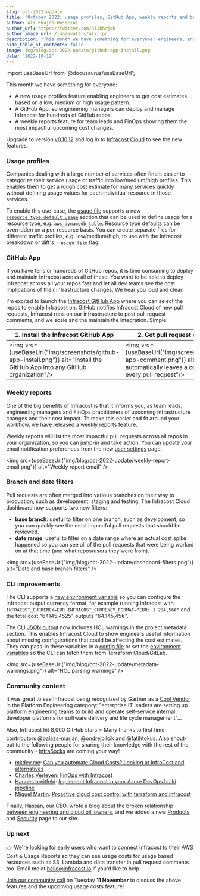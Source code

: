```yaml
---
slug: oct-2022-update
title: "October 2022: usage profiles, GitHub App, weekly reports and branch filters!"
author: Ali Khajeh-Hosseini
author_url: https://twitter.com/alikhajeh
author_image_url: /img/avatars/ali.jpg
description: "This month we have something for everyone: engineers, engineering management and FinOps. Also, Gartner recognized Infracost as a Cool Vendor in the Platform Engineering category, and we hit 8,000 GitHub stars!"
hide_table_of_contents: false
image: img/blog/oct-2022-update/github-app-install.png
date: "2022-10-12"
---
```


import useBaseUrl from '@docusaurus/useBaseUrl';

This month we have something for everyone:
- A new usage profiles feature enabling engineers to get cost estimates based on a low, medium or high usage pattern.
- A GitHub App, so engineering managers can deploy and manage Infracost for hundreds of GitHub repos.
- A weekly reports feature for team leads and FinOps showing them the most impactful upcoming cost changes.

<!--truncate-->

Upgrade to version [v0.10.12](/docs/#1-install-infracost) and log in to [Infracost Cloud](https://dashboard.infracost.io) to see the new features.

### Usage profiles

Companies dealing with a large number of services often find it easier to categorize their service usage or traffic into low/medium/high profiles. This enables them to get a rough cost estimate for many services quickly without defining usage values for each individual resource in those services.

To enable this use-case, the [usage file](/docs/features/usage_based_resources/) supports a new [`resource_type_default_usage`](/docs/features/usage_based_resources/#usage-profiles) section that can be used to define usage for a resource type, e.g. `aws_dynamodb_table`. Resource type defaults can be overridden on a per-resource basis. You can create separate files for different traffic profiles, e.g. low/medium/high, to use with the Infracost breakdown or diff's `--usage-file` flag.

### GitHub App

If you have tens or hundreds of GitHub repos, it is time consuming to deploy and maintain Infracost across all of these. You want to be able to deploy Infracost across all your repos fast and let all dev teams see the cost implications of their infrastructure changes. We hear you loud and clear!

I'm excited to launch the [Infracost GitHub App](/docs/integrations/github_app/) where you can select the repos to enable Infracost on. GitHub notifies Infracost Cloud of new pull requests, Infracost runs on our infrastructure to post pull request comments, and we scale and the maintain the integration. Simple!

| 1. Install the Infracost GitHub App | 2. Get pull request comments |
|--------------|-----------|
<img src={useBaseUrl("img/screenshots/github-app-install.png")} alt="Install the GitHub App into any GitHub organization"/> | <img src={useBaseUrl("img/screenshots/github-app-comment.png")} alt="Infracost automatically leaves a comment on every pull request"/>

### Weekly reports

One of the big benefits of Infracost is that it informs you, as team leads, engineering managers and FinOps practitioners of upcoming infrastructure changes and their cost impact. To make this easier and fit around your workflow, we have released a weekly reports feature.

Weekly reports will list the most impactful pull requests across all repos in your organization, so you can jump-in and take action. You can update your email notification preferences from the new [user settings](https://dashboard.infracost.io/user/settings) page.

<img src={useBaseUrl("img/blog/oct-2022-update/weekly-report-email.png")} alt="Weekly report email" />

### Branch and date filters

Pull requests are often merged into various branches on their way to production, such as development, staging and testing. The Infracost Cloud dashboard now supports two new filters:
- **base branch**: useful to filter on one branch, such as development, so you can quickly see the most impactful pull requests that should be reviewed.
- **date range**: useful to filter on a date range where an actual cost spike happened so you can see all of the pull requests that were being worked on at that time (and what repos/users they were from).

<img src={useBaseUrl("img/blog/oct-2022-update/dashboard-filters.png")} alt="Date and base branch filters" />

### CLI improvements

The CLI supports a [new environment variable](/docs/features/environment_variables/#infracost_currency_format) so you can configure the Infracost output currency format, for example running Infracost with `INFRACOST_CURRENCY=EUR INFRACOST_CURRENCY_FORMAT="EUR: 1.234,56€"` and the total cost "64145.4525" outputs "64.145,45€".

The CLI [JSON output](/docs/features/json_output_format/) now includes HCL warnings in the project metadata section. This enables Infracost Cloud to show engineers useful information about missing configurations that could be affecting the cost estimates. They can pass-in these variables in a [config file](/docs/features/config_file/) or set the [environment variables](/docs/features/environment_variables/#infracost_terraform_cloud_token) so the CLI can fetch them from Terraform Cloud/GitLab.

<img src={useBaseUrl("img/blog/oct-2022-update/metadata-warnings.png")} alt="HCL parsing warnings" />

### Community content

It was great to see Infracost being recognized by Gartner as a [Cool Vendor](https://www.linkedin.com/feed/update/urn:li:activity:6985626997427249152/) in the Platform Engineering category: "enterprise IT leaders are setting up platform engineering teams to build and operate self-service internal developer platforms for software delivery and life cycle management"...

Also, Infracost hit 8,000 GitHub stars ⭐ Many thanks to first time contributors [@balazs-marjan](https://github.com/balazs-marjan), [@ondrejbilcik](https://github.com/ondrejbilcik) and [@fatihtokus](https://github.com/fatihtokus). Also shout-out to the following people for sharing their knowledge with the rest of the community - [InfraSocks](https://twitter.com/AliKhajeh/status/1510310791508946945) are coming your way!
- [mkdev.me](https://mkdev.me/): [Can you automate Cloud Costs? Looking at InfraCost and alternatives](https://www.youtube.com/watch?v=m-XfhYFfQhg)
- [Charles Verleyen](https://www.linkedin.com/in/charlesverleyen/): [FinOps with Infracost](https://medium.com/astrafy/finops-with-infracost-b08af3841b1)
- [Hannes breitfeld](https://www.linkedin.com/in/hannes-breitfeld/): [Implement Infracost in your Azure DevOps build pipeline](https://cloudtech.rocks/implement-infracost-in-your-azure-devops-build-pipeline)
- [Miguel Martin](https://www.linkedin.com/in/miguelangelmartingordillo/): [Proactive cloud cost control with terraform and infracost](https://wearecommunity.io/events/spain-cloud-and-devops-communit-meetup/talks/46924)

Finally, [Hassan](https://www.linkedin.com/in/hassanhosseini/), our CEO, wrote a blog about the [broken relationship between engineering and cloud bill owners](/blog/broken-relationship-between-eng-and-cloud-bill-owners/), and we added a new [Products](/products) and [Security](/security) page to our site.

### Up next

👉 We're looking for early users who want to connect Infracost to their AWS Cost & Usage Reports so they can see usage costs for usage based resources such as S3, Lambda and data transfer in pull request comments too. Email me at [hello@infracost.io](mailto:hello@infracost.io) if you'd like to help.

[Join our community call](https://github.com/infracost/infracost/issues/2085) on Tuesday **11 November** to discuss the above features and the upcoming usage costs feature!
